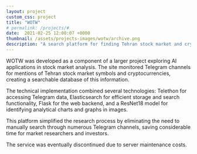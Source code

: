 ```yaml
---
layout: project
custom_css: project
title: "WOTW"
# permalink: /projects/#
date:  2021-02-25 12:00:07 +0000
thumbnail: /assets/projects-images/wotw/archive.png
description: "A search platform for finding Tehran stock market and cryptocurrency mentions across Telegram channels."
---
```


WOTW was developed as a component of a larger project exploring AI applications in stock market analysis. The site monitored Telegram channels for mentions of Tehran stock market symbols and cryptocurrencies, creating a searchable database of this information.

The technical implementation combined several technologies: Telethon for accessing Telegram data, Elasticsearch for efficient storage and search functionality, Flask for the web backend, and a ResNet18 model for identifying analytical charts and graphs in images.

This platform simplified the research process by eliminating the need to manually search through numerous Telegram channels, saving considerable time for market researchers and investors.

The service was eventually discontinued due to server maintenance costs.
